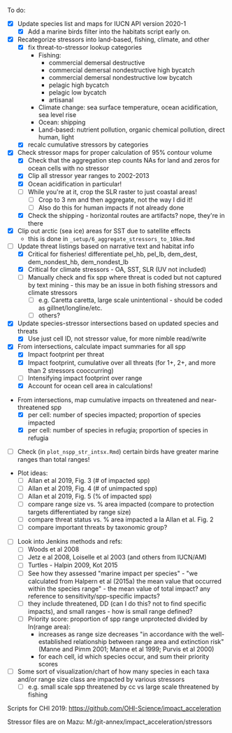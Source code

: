 To do:

* [X] Update species list and maps for IUCN API version 2020-1
    * [X] Add a marine birds filter into the habitats script early on.
* [X] Recategorize stressors into land-based, fishing, climate, and other
    * [X] fix threat-to-stressor lookup categories
        * Fishing: 
            * commercial demersal destructive
            * commercial demersal nondestructive high bycatch
            * commercial demersal nondestructive low bycatch
            * pelagic high bycatch
            * pelagic low bycatch
            * artisanal
        * Climate change: sea surface temperature, ocean acidification, sea level rise
        * Ocean: shipping
        * Land-based: nutrient pollution, organic chemical pollution, direct human, light
    * [X] recalc cumulative stressors by categories
* [X] Check stressor maps for proper calculation of 95% contour volume
    * [X] Check that the aggregation step counts NAs for land and zeros for ocean cells with no stressor
    * [X] Clip all stressor year ranges to 2002-2013
    * [X] Ocean acidification in particular!
    * [ ] While you're at it, crop the SLR raster to just coastal areas!
        * [ ] Crop to 3 nm and then aggregate, not the way I did it!
        * [ ] Also do this for human impacts if not already done
    * [X] Check the shipping - horizontal routes are artifacts? nope, they're in there
* [X] Clip out arctic (sea ice) areas for SST due to satellite effects
    * this is done in `_setup/6_aggregate_stressors_to_10km.Rmd`
* [ ] Update threat listings based on narrative text and habitat info
    * [X] Critical for fisheries! differentiate pel_hb, pel_lb, dem_dest, dem_nondest_hb, dem_nondest_lb
    * [X] Critical for climate stressors - OA, SST, SLR (UV not included)
    * [ ] Manually check and fix spp where threat is coded but not captured by text mining - this may be an issue in both fishing stressors and climate stressors
        * [ ] e.g. Caretta caretta, large scale unintentional - should be coded as gillnet/longline/etc.
        * [ ] others?
* [x] Update species-stressor intersections based on updated species and threats
    * [x] Use just cell ID, not stressor value, for more nimble read/write
* [X] From intersections, calculate impact summaries for all spp
    * [X] Impact footprint per threat
    * [X] Impact footprint, cumulative over all threats (for 1+, 2+, and more than 2 stressors cooccurring)
    * [ ] Intensifying impact footprint over range
    * [X] Account for ocean cell area in calculations!
* From intersections, map cumulative impacts on threatened and near-threatened spp
    * [X] per cell: number of species impacted; proportion of species impacted
    * [X] per cell: number of species in refugia; proportion of species in refugia
* [ ] Check (in `plot_nspp_str_intsx.Rmd`) certain birds have greater marine ranges than total ranges!
* Plot ideas:
    * [ ] Allan et al 2019, Fig. 3 (# of impacted spp)
    * [ ] Allan et al 2019, Fig. 4 (# of unimpacted spp) 
    * [ ] Allan et al 2019, Fig. 5 (% of impacted spp)
    * [ ] compare range size vs. % area impacted (compare to protection targets differentiated by range size)
    * [ ] compare threat status vs. % area impacted a la Allan et al. Fig. 2
    * [ ] compare important threats by taxonomic group?
* [ ] Look into Jenkins methods and refs:
    * [ ] Woods et al 2008
    * [ ] Jetz e al 2008, Loiselle et al 2003 (and others from IUCN/AM)
    * [ ] Turtles - Halpin 2009, Kot 2015
    * [ ] See how they assessed "marine impact per species" - "we calculated from Halpern et al (2015a) the mean value that occurred within the species range" - the mean value of total impact? any reference to sensitivity/spp-specific impacts?
    * [ ] they include threatened, DD (can I do this? not to find specific impacts), and small ranges - how is small range defined?
    * [ ] Priority score: proportion of spp range unprotected divided by ln(range area):
        * increases as range size decreases "in accordance with the well-established relationship between range area and extinction risk" (Manne and Pimm 2001; Manne et al 1999; Purvis et al 2000)
        * for each cell, id which species occur, and sum their priority scores
* [ ] Some sort of visualization/chart of how many species in each taxa and/or range size class are impacted by various stressors 
    * [ ] e.g. small scale spp threatened by cc vs large scale threatened by fishing

Scripts for CHI 2019: https://github.com/OHI-Science/impact_acceleration

Stressor files are on Mazu: M:/git-annex/impact_acceleration/stressors
